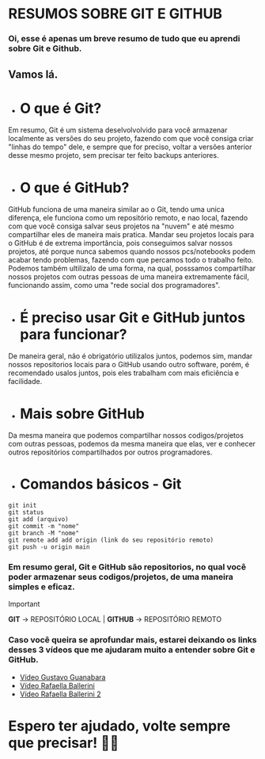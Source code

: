 # **RESUMOS SOBRE GIT E GITHUB**
### Oi, esse é apenas um breve resumo de tudo que eu aprendi sobre Git e Github.

## Vamos lá.

* # O que é Git?

Em resumo, Git é um sistema deselvolvolvido para você armazenar localmente as versões do seu projeto, fazendo com que você consiga criar "linhas do tempo" dele, e sempre que for preciso, voltar a versões anterior desse mesmo projeto, sem precisar ter feito backups anteriores.

* # O que é GitHub?

GitHub funciona de uma maneira similar ao o Git, tendo uma unica diferença, ele funciona como um repositório remoto, e nao local, fazendo com que você consiga salvar seus projetos na "nuvem" e até mesmo compartilhar eles de maneira mais pratica. Mandar seu projetos locais para o GitHub é de extrema importância, pois conseguimos salvar nossos projetos, até porque nunca sabemos quando nossos pcs/notebooks podem acabar tendo problemas, fazendo com que percamos todo o trabalho feito.
Podemos também ultilizalo de uma forma, na qual, posssamos compartilhar nossos projetos com outras pessoas de uma maneira extremamente fácil, funcionando assim, como uma "rede social dos programadores". 

* # É preciso usar Git e GitHub juntos para funcionar?

De maneira geral, não é obrigatório utilizalos juntos, podemos sim, mandar nossos repositorios locais para o GitHub usando outro software, porém, é recomendado usalos juntos, pois eles trabalham com mais eficiência e facilidade.

* # Mais sobre GitHub

Da mesma maneira que podemos compartilhar nossos codigos/projetos com outras pessoas, podemos da mesma maneira que elas, ver e conhecer outros repositórios compartilhados por outros programadores.

* # Comandos básicos - Git
```
git init
git status
git add (arquivo)
git commit -m "nome"
git branch -M "nome"
git remote add add origin (link do seu repositório remoto)
git push -u origin main
```
### Em resumo geral, Git e GitHub são repositorios, no qual você poder armazenar seus codigos/projetos, de uma maneira simples e eficaz.

>[!IMPORTANT]
>**GIT** -> REPOSITÓRIO LOCAL |
>**GITHUB** -> REPOSITÓRIO REMOTO

### Caso você queira se aprofundar mais, estarei deixando os links desses 3 vídeos que me ajudaram muito a entender sobre Git e GitHub.

* [Vídeo Gustavo Guanabara](https://www.youtube.com/watch?v=GDGMf2bnHlE) 
* [Vídeo Rafaella Ballerini](https://www.youtube.com/watch?v=DqTITcMq68k)
* [Vídeo Rafaella Ballerini 2](https://www.youtube.com/watch?v=UBAX-13g8OM)

# Espero ter ajudado, volte sempre que precisar! 👋🏽